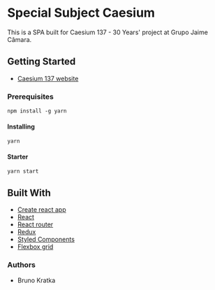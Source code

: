 # Special Subject Caesium #

This is a SPA built for Caesium 137 - 30 Years' project at Grupo Jaime Câmara.

## Getting Started ##

- [Caesium 137 website](https://novosprodutos.com/cesio-137-30-anos/)

### Prerequisites ###

``` 
npm install -g yarn
```

#### Installing ####

``` 
yarn 
```

#### Starter ####

``` 
yarn start
```

## Built With ##

- [Create react app](https://github.com/facebookincubator/create-react-app)
- [React](https://facebook.github.io/react/)
- [React router](https://reacttraining.com/react-router/)
- [Redux](http://redux.js.org/)
- [Styled Components](https://www.styled-components.com)
- [Flexbox grid](http://flexboxgrid.com/)


### Authors ###

- Bruno Kratka
